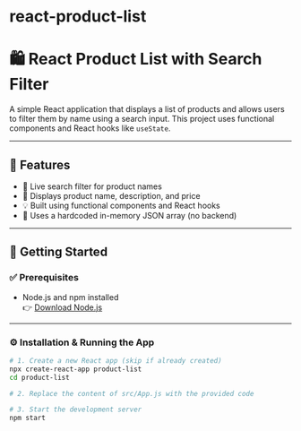 # react-product-list

# 🛍️ React Product List with Search Filter

A simple React application that displays a list of products and allows users to filter them by name using a search input. This project uses functional components and React hooks like `useState`.

---

## 📌 Features

- 🔎 Live search filter for product names
- 🧾 Displays product name, description, and price
- 💡 Built using functional components and React hooks
- 🧪 Uses a hardcoded in-memory JSON array (no backend)

---

## 🚀 Getting Started

### ✅ Prerequisites

- Node.js and npm installed  
  👉 [Download Node.js](https://nodejs.org/)

---

### ⚙️ Installation & Running the App

```bash
# 1. Create a new React app (skip if already created)
npx create-react-app product-list
cd product-list

# 2. Replace the content of src/App.js with the provided code

# 3. Start the development server
npm start
